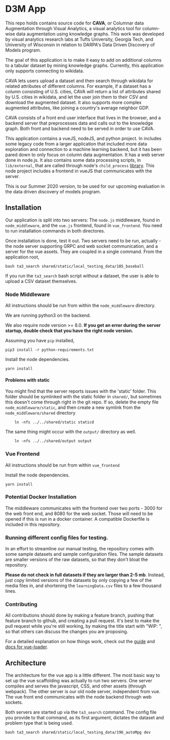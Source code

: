 # D3M App

This repo holds contains source code for **CAVA**, or Columnar data Augmentation through Visual Analytics, a visual analytics tool for column-wise data augmentation using knowledge graphs.  This work was developed by visual analytics research labs at Tufts University, Georgia Tech, and University of Wisconsin in relation to DARPA's Data Driven Discovery of Models program.

The goal of this application is to make it easy to add on additional columns to a tabular dataset by mining knowledge graphs.  Currently, this application only supports connecting to wikidata.

CAVA lets users upload a dataset and then search through wikidata for related attributes of different columns.  For example, if a dataset has a column consisting of U.S. cities, CAVA will return a list of attributes shared by U.S. cities in wikidata, and let the user join them to their CSV and download the augmented dataset.  It also supports more complex augmented attributes, like joining a country's average neighbor GDP.

CAVA consists of a front end user interface that lives in the browser, and a backend server that preprocesses data and calls out to the knowledge graph.  Both front and backend need to be served in order to use CAVA.

This application contains a vueJS, nodeJS, and python project.  In includes some legacy code from a larger application that included more data exploration and connection to a machine learning backend, but it has been pared down to only focus on column data augmentation.  It has a web server done in node.js.  It also contains some data processing scripts, in `lib/external`, that are called through node's `child_process` [library](https://nodejs.org/api/child_process.html).  This node project includes a frontend in vueJS that communicates with the server.

This is our Summer 2020 version, to be used for our upcoming evaluation in the data driven discovery of models program.

## Installation

Our application is split into two servers: The `node.js` middleware, found in `node_middleware`, and the `vue.js` frontend, found in `vue_frontend`.  You need to run installation commands in both directores.

Once installation is done, test it out.  Two servers need to be run, actually - the node server supporting GRPC and web socket communication, and a server for the vue assets.  They are coupled in a single command.  From the application root,

	bash ta3_search shared/static/local_testing_data/185_baseball

If you run the `ta3_search` bash script without a dataset, the user is able to upload a CSV dataset themselves.

### Node Middleware

All instructions should be run from within the `node_middleware` directory.

We are running python3 on the backend.

We also require node version >= 8.0.  __If you get an error during the server startup, double check that you have the right node version.__

Assuming you have `pip` installed,

    pip3 install -r python-requirements.txt

Install the node dependencies.

    yarn install

#### Problems with static

You might find that the server reports issues with the 'static' folder.  This folder should be symlinked with the static folder in `shared/`, but sometimes this doesn't come through right in the git repo.  If so, delete the empty file `node_middleware/static`, and then create a new symlink from the `node_middleware/shared` directory

        ln -nfs ../../shared/static staticd

The same thing might occur with the `output/` directory as well.

        ln -nfs ../../shared/output output

### Vue Frontend

All instructions should be run from within `vue_frontend`

Install the node dependencies.

    yarn install

### Potential Docker Installation

The middleware communicates with the frontend over two ports - 3000 for the web front end, and 8080 for the web socket.  Those will need to be opened if this is run in a docker container.  A compatible Dockerfile is included in this repository.

###  Running different config files for testing.

In an effort to streamline our manual testing, the repository comes with some sample datasets and sample configuration files.  The sample datasets are smaller versions of the raw datasets, so that they don't bloat the repository.

**Please do not check in full datasets if they are larger than 2-5 mb**.  Instead, just copy limited versions of the datasets by only copying a few of the media files in, and shortening the `learningData.csv` files to a few thousand lines.

### Contributing

All contributions should done by making a feature branch, pushing that feature branch to github, and creating a pull request.  It's best to make the pull request while you're still working, by making the title start with "WIP: ", so that others can discuss the changes you are proposing.

For a detailed explanation on how things work, check out the [guide](http://vuejs-templates.github.io/webpack/) and [docs for vue-loader](http://vuejs.github.io/vue-loader).

## Architecture

The architecture for the vue app is a little different.  The most basic way to set up the vue scaffolding was actually to run two servers.  One server compiles and serves the javascript, CSS, and other assets (through webpack).  The other server is our old node server, independent from vue.  The vue front end communicates with the node backend through web sockets.

Both servers are started up via the `ta3_search` command.  The config file you provide to that command, as its first argument, dictates the dataset and problem type that is being used.

	bash ta3_search shared/static/local_testing_data/196_autoMpg dev
